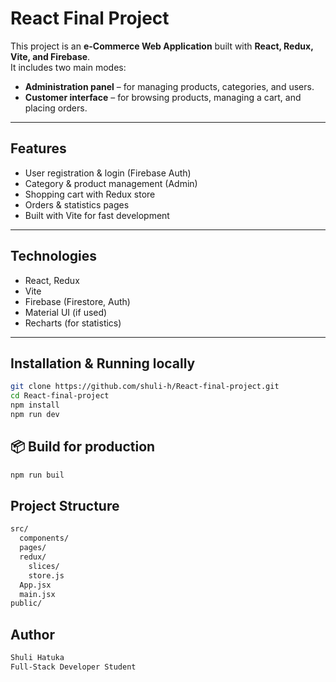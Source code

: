 # React Final Project

This project is an **e-Commerce Web Application** built with **React, Redux, Vite, and Firebase**.  
It includes two main modes:
- **Administration panel** – for managing products, categories, and users.
- **Customer interface** – for browsing products, managing a cart, and placing orders.

---

## Features
- User registration & login (Firebase Auth)
- Category & product management (Admin)
- Shopping cart with Redux store
- Orders & statistics pages
- Built with Vite for fast development

---

## Technologies
- React, Redux
- Vite
- Firebase (Firestore, Auth)
- Material UI (if used)
- Recharts (for statistics)

---

## Installation & Running locally
```bash
git clone https://github.com/shuli-h/React-final-project.git
cd React-final-project
npm install
npm run dev
```

## 📦 Build for production
```bash
npm run buil
```


## Project Structure
```bash
src/
  components/
  pages/
  redux/
    slices/
    store.js
  App.jsx
  main.jsx
public/
```

## Author
```bash
Shuli Hatuka
Full-Stack Developer Student
```

